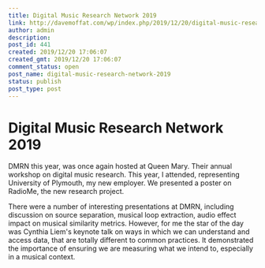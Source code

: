```yaml
---
title: Digital Music Research Network 2019
link: http://davemoffat.com/wp/index.php/2019/12/20/digital-music-research-network-2019/
author: admin
description: 
post_id: 441
created: 2019/12/20 17:06:07
created_gmt: 2019/12/20 17:06:07
comment_status: open
post_name: digital-music-research-network-2019
status: publish
post_type: post
---
```

# Digital Music Research Network 2019

DMRN this year, was once again hosted at Queen Mary. Their annual workshop on digital music research. This year, I attended, representing University of Plymouth, my new employer. We presented a poster on RadioMe, the new research project.

There were a number of interesting presentations at DMRN, including discussion on source separation, musical loop extraction, audio effect impact on musical similarity metrics. However, for me the star of the day was Cynthia Liem's keynote talk on ways in which we can understand and access data, that are totally different to common practices. It demonstrated the importance of ensuring we are measuring what we intend to, especially in a musical context.